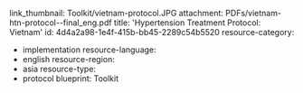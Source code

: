 link_thumbnail: Toolkit/vietnam-protocol.JPG
attachment: PDFs/vietnam-htn-protocol--final_eng.pdf
title: 'Hypertension Treatment Protocol: Vietnam'
id: 4d4a2a98-1e4f-415b-bb45-2289c54b5520
resource-category:
  - implementation
resource-language:
  - english
resource-region:
  - asia
resource-type:
  - protocol
blueprint: Toolkit
